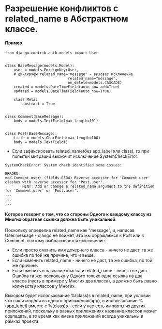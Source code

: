 Разрешение конфликтов с related_name в Абстрактном классе.
====

#### Пример

```
from django.contrib.auth.models import User


class BaseMessage(models.Model):
    user = models.ForeignKey(User,
    # фиксируем related_name="message" - вызовет исключение
                             related_name="message",
                             on_delete=models.CASCADE)
    created = models.DateTimeField(auto_now_add=True)
    updated = models.DateTimeField(auto_now=True)

    class Meta:
        abstract = True


class Comment(BaseMessage):
    body = models.TextField(max_length=101)


class Post(BaseMessage):
    title = models.CharField(max_length=100)
    body = models.TextField()
```

- Если зафиксировать related_name(без app_label или class), то при попытки миграций выскочит исключение SystemCheckError:
```
SystemCheckError: System check identified some issues:

ERRORS:
mod.Comment.user: (fields.E304) Reverse accessor for 'Comment.user' clashes with reverse accessor for 'Post.user'.
        HINT: Add or change a related_name argument to the definition for 'Comment.user' or 'Post.user'.
...
...
...
```
#### Которое говорит о том, что со стороны Одного к каждому классу из Многих обратная ссылка должна быть уникальной.
 
Поскольку определив related_name как "message", и, написав User.message - django не поймёт, это мы обращаемся к Post или к Comment, поэтому выбрасывается исключение.

- Если просто сменить имя дочернего класса - ничего не даст, та же ошибка по той же причине, что и выше.
- Если изменить related_name - ничего не даст, та же ошибка, по той же причине.
- Если сменить и название класса и related_name - ничего не даст. Ошибка та же: поскольку у Одного только одна
ссылка на два класса (пусть в примере у Многих два класса), а должно быть равно количеству классов у Многих.

Выходом будет использование %(class)s в related_name, при условии что наши модели из одного приложения(app),
и использование %(app_label) вместе с %(class)s - если у нас есть импорты из других приложений, поскольку 
в разных приложениях название классов может совпадать, в то время как имена приложений всегда уникальны в рамках проекта.
